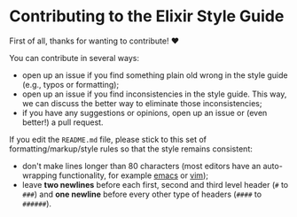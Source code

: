 # Contributing to the Elixir Style Guide

First of all, thanks for wanting to contribute! :heart:

You can contribute in several ways:

* open up an issue if you find something plain old wrong in the style guide
  (e.g., typos or formatting);
* open up an issue if you find inconsistencies in the style guide. This way, we
  can discuss the better way to eliminate those inconsistencies;
* if you have any suggestions or opinions, open up an issue or (even better!) a
  pull request.

If you edit the `README.md` file, please stick to this set of
formatting/markup/style rules so that the style remains consistent:

* don't make lines longer than 80 characters (most editors have an auto-wrapping
  functionality, for example [emacs](http://emacswiki.org/emacs/LineWrap) or
  [vim](http://vim.wikia.com/wiki/Automatic_word_wrapping));
* leave **two newlines** before each first, second and third level header (`#` to `###`) and **one
  newline** before every other type of headers (`####` to `######`).
